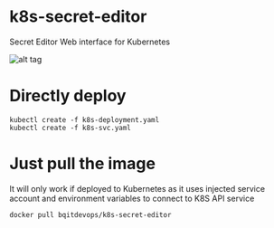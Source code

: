 # k8s-secret-editor
Secret Editor Web interface for Kubernetes

![alt tag](https://raw.githubusercontent.com/bq/k8s-secret-editor/master/docs/screenshot.png)

# Directly deploy
```
kubectl create -f k8s-deployment.yaml
kubectl create -f k8s-svc.yaml
```

# Just pull the image

It will only work if deployed to Kubernetes as it uses injected service account and environment variables to connect to K8S API service

```
docker pull bqitdevops/k8s-secret-editor
```
